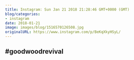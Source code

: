 ```yaml
---
title: Instagram: Sun Jan 21 2018 21:28:46 GMT+0000 (GMT)
blog/categories:
- instagram
date: 2018-01-21
image: images/blog/1516570126508.jpg
originalURL: https://www.instagram.com/p/BeKqXkyHSyL/
---
```


#goodwoodrevival
-------------------------
